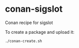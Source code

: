 # conan-sigslot

Conan recipe for sigslot

To create a package and upload it:

```bash
./conan-create.sh
```
